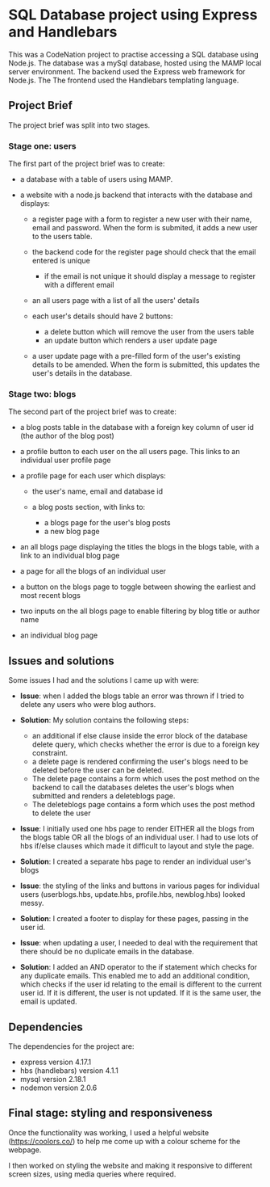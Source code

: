 # SQL Database project using Express and Handlebars

This was a CodeNation project to practise accessing a SQL database using Node.js.  The database was a mySql database, hosted using the MAMP local server environment.  The backend used the Express web framework for Node.js.  The The frontend used the Handlebars templating language.

## Project Brief

The project brief was split into two stages.

### Stage one: users

The first part of the project brief was to create:

* a database with a table of users using MAMP.

* a website with a node.js backend that interacts with the database and displays:

  - a register page with a form to register a new user with their name, email and password.  When the form is submited, it adds a new user to the users table.
  
  - the backend code for the register page should check that the email entered is unique
    -  if the email is not unique it should display a message to register with a different email

  - an all users page with a list of all the users' details
  
  - each user's details should have 2 buttons:
    - a delete button which will remove the user from the users table
    - an update button which renders a user update page
  
  - a user update page with a pre-filled form of the user's existing details to be amended.  When the form is submitted, this updates the user's details in the database.

### Stage two: blogs

The second part of the project brief was to create:

* a blog posts table in the database with a foreign key column of user id (the author of the blog post)

* a profile button to each user on the all users page.  This links to an individual user profile page

* a profile page for each user which displays:
  - the user's name, email and database id
  - a blog posts section, with links to:

    - a blogs page for the user's blog posts
    - a new blog page

* an all blogs page displaying the titles the blogs in the blogs table, with a link to an individual blog page

* a page for all the blogs of an individual user

* a button on the blogs page to toggle between showing the earliest and most recent blogs

* two inputs on the all blogs page to enable filtering by blog title or author name

* an individual blog page

## Issues and solutions

Some issues I had and the solutions I came up with were:
* **Issue**: when I added the blogs table an error was thrown if I tried to delete any users who were blog authors. 
* **Solution**: My solution contains the following steps:
  -  an additional if else clause inside the error block of the database delete query, which checks whether the error is due to a foreign key constraint.  
  - a delete page is rendered confirming the user's blogs need to be deleted before the user can be deleted. 
  - The delete page contains a form which uses the post method on the backend to call the databases deletes the user's blogs when submitted and renders a deleteblogs page.  
  - The deleteblogs page contains a form which uses the post method to delete the user

* **Issue**: I initially used one hbs page to render EITHER all the blogs from the blogs table OR all the blogs of an individual user. I had to use lots of hbs if/else clauses which made it difficult to layout and style the page. 
* **Solution**: I created a separate hbs page to render an individual user's blogs

* **Issue**: the styling of the links and buttons in various pages for individual users (userblogs.hbs, update.hbs, profile.hbs, newblog.hbs) looked messy.
* **Solution**: I created a footer to display for these pages, passing in the user id.

* **Issue**: when updating a user, I needed to deal with the requirement that there should be no duplicate emails in the database.
* **Solution**: I added an AND operator to the if statement which checks for any duplicate emails. This enabled me to add an additional condition, which checks if the user id relating to the email is different to the current user id.  If it is different, the user is not updated.  If it is the same user, the email is updated.

## Dependencies

The dependencies for the project are:
  * express version 4.17.1
  * hbs (handlebars) version 4.1.1
  * mysql version 2.18.1
  * nodemon version 2.0.6

## Final stage: styling and responsiveness

Once the functionality was working, I used a helpful website (https://coolors.co/) to help me come up with a colour scheme for the webpage.  

I then worked on styling the website and making it responsive to different screen sizes, using media queries where required.
